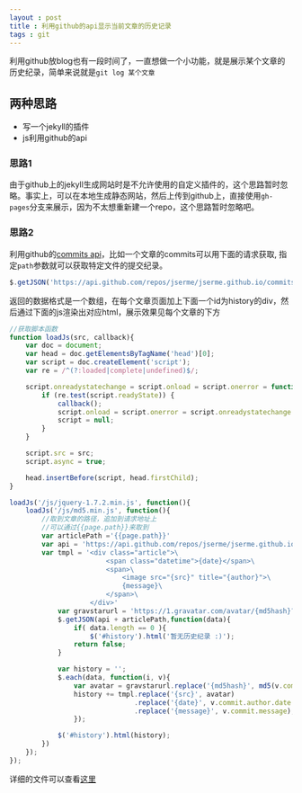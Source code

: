 ```yaml
---
layout : post 
title : 利用github的api显示当前文章的历史记录
tags : git
---
```


利用github放blog也有一段时间了，一直想做一个小功能，就是展示某个文章的历史纪录，简单来说就是`git log 某个文章`


## 两种思路
* 写一个jekyll的插件
* js利用github的api

### 思路1
由于github上的jekyll生成网站时是不允许使用的自定义插件的，这个思路暂时忽略。事实上，可以在本地生成静态网站，然后上传到github上，直接使用`gh-pages`分支来展示，因为不太想重新建一个repo，这个思路暂时忽略吧。

### 思路2
利用github的[commits api](http://developer.github.com/v3/repos/commits/)，比如一个文章的commits可以用下面的请求获取, 指定`path`参数就可以获取特定文件的提交纪录。

```javascript
$.getJSON('https://api.github.com/repos/jserme/jserme.github.io/commits?path=_posts%2F2013-07-29-lion%E4%B8%8B%E7%9A%84safari6%E5%AF%B9%E7%BA%AF%E6%95%B0%E5%AD%97%E4%BD%BF%E7%94%A8toString%E6%8A%A5%E9%94%99.md',function(data){console.log(data)})
```

返回的数据格式是一个数组，在每个文章页面加上下面一个id为history的div，然后通过下面的js渲染出对应html，展示效果见每个文章的下方

```javascript
//获取脚本函数
function loadJs(src, callback){
    var doc = document;
    var head = doc.getElementsByTagName('head')[0];
    var script = doc.createElement('script');
    var re = /^(?:loaded|complete|undefined)$/;

    script.onreadystatechange = script.onload = script.onerror = function() {
        if (re.test(script.readyState)) {
            callback();
            script.onload = script.onerror = script.onreadystatechange = null;
            script = null;
        }
    }

    script.src = src;
    script.async = true;

    head.insertBefore(script, head.firstChild);
}

loadJs('/js/jquery-1.7.2.min.js', function(){
    loadJs('/js/md5.min.js', function(){
        //取到文章的路径，追加到请求地址上
        //可以通过{{page.path}}来取到
        var articlePath ='{{page.path}}'
        var api = 'https://api.github.com/repos/jserme/jserme.github.io/commits?path='
        var tmpl = '<div class="article">\
                        <span class="datetime">{date}</span>\
                        <span>\
                            <image src="{src}" title="{author}">\
                            {message}\
                        </span>\
                    </div>'
            var gravstarurl = 'https://1.gravatar.com/avatar/{md5hash}?s=16'; 
            $.getJSON(api + articlePath,function(data){
                if( data.length == 0 ){
                    $('#history').html('暂无历史纪录 :)');
                return false;
            }

            var history = '';
            $.each(data, function(i, v){
                var avatar = gravstarurl.replace('{md5hash}', md5(v.commit.author.email));
                history += tmpl.replace('{src}', avatar)
                               .replace('{date}', v.commit.author.date.replace(/T.*Z/,''))
                               .replace('{message}', v.commit.message);
                });

            $('#history').html(history);
        })
    });
});
```
详细的文件可以查看[这里](https://github.com/jserme/jserme.github.io/blob/master/_layouts/post.html#L41)


